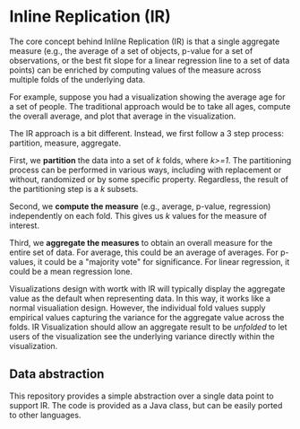 # Inline Replication (IR)

The core concept behind Inlilne Replication (IR) is that a single aggregate measure (e.g., the average of a set of objects, p-value for a set of observations, or the best fit slope for a linear regression line to a set of data points) can be enriched by computing values of the measure across multiple folds of the underlying data.

For example, suppose you had a visualization showing the average age for a set of people.  The traditional approach would be to take all ages, compute the overall average, and plot that average in the visualization.

The IR approach is a bit different.  Instead, we first follow a 3 step process: partition, measure, aggregate.

First, we **partition** the data into a set of _k_ folds, where _k>=1_.  The partitioning process can be performed in various ways, including with replacement or without, randomized or by some specific property.  Regardless, the result of the partitioning step is a _k_  subsets.

Second, we **compute the measure** (e.g., average, p-value, regression) independently on each fold.  This gives us _k_ values for the measure of interest.

Third, we **aggregate the measures** to obtain an overall measure for the entire set of data.  For average, this could be an average of averages.  For p-values, it could be a "majority vote" for significance.  For linear regression, it could be a mean regression lone.  

Visualizations design with wortk with IR will typically display the aggregate value as the default when representing data.  In this way, it works like a normal visualiation design.  However, the individual fold values supply empirical values capturing the variance for the aggregate value across the folds.  IR Visualization should allow an aggregate result to be _unfolded_ to let users of the visualization see the underlying variance directly within the visualization.

## Data abstraction

This repository provides a simple abstraction over a single data point to support IR.  The code is provided as a Java class, but can be easily ported to other languages.
